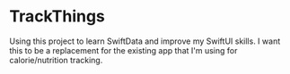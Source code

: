 # TrackThings

Using this project to learn SwiftData and improve my SwiftUI skills. I want this to be a replacement for the existing app that I'm using for calorie/nutrition tracking.
